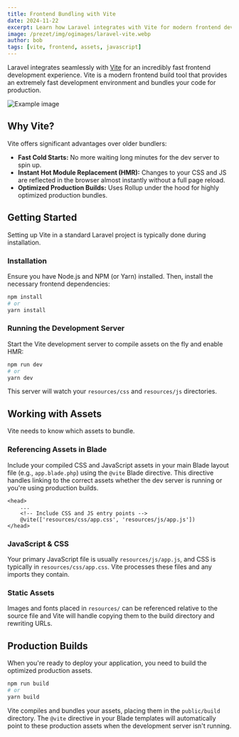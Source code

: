 ```yaml
---
title: Frontend Bundling with Vite
date: 2024-11-22
excerpt: Learn how Laravel integrates with Vite for modern frontend development.
image: /prezet/img/ogimages/laravel-vite.webp
author: bob
tags: [vite, frontend, assets, javascript]
---
```


Laravel integrates seamlessly with [Vite](https://vitejs.dev/) for an incredibly fast frontend development experience. Vite is a modern frontend build tool that provides an extremely fast development environment and bundles your code for production.

![Example image](frontend-bundling-with-vite.webp)

## Why Vite?

Vite offers significant advantages over older bundlers:

*   **Fast Cold Starts:** No more waiting long minutes for the dev server to spin up.
*   **Instant Hot Module Replacement (HMR):** Changes to your CSS and JS are reflected in the browser almost instantly without a full page reload.
*   **Optimized Production Builds:** Uses Rollup under the hood for highly optimized production bundles.

## Getting Started

Setting up Vite in a standard Laravel project is typically done during installation.

### Installation

Ensure you have Node.js and NPM (or Yarn) installed. Then, install the necessary frontend dependencies:

```bash
npm install
# or
yarn install
```

### Running the Development Server

Start the Vite development server to compile assets on the fly and enable HMR:

```bash
npm run dev
# or
yarn dev
```

This server will watch your `resources/css` and `resources/js` directories.

## Working with Assets

Vite needs to know which assets to bundle.

### Referencing Assets in Blade

Include your compiled CSS and JavaScript assets in your main Blade layout file (e.g., `app.blade.php`) using the `@vite` Blade directive. This directive handles linking to the correct assets whether the dev server is running or you're using production builds.

```blade
<head>
    ...
    <!-- Include CSS and JS entry points -->
    @vite(['resources/css/app.css', 'resources/js/app.js'])
</head>
```

### JavaScript & CSS

Your primary JavaScript file is usually `resources/js/app.js`, and CSS is typically in `resources/css/app.css`. Vite processes these files and any imports they contain.

### Static Assets

Images and fonts placed in `resources/` can be referenced relative to the source file and Vite will handle copying them to the build directory and rewriting URLs.

## Production Builds

When you're ready to deploy your application, you need to build the optimized production assets.

```bash
npm run build
# or
yarn build
```

Vite compiles and bundles your assets, placing them in the `public/build` directory. The `@vite` directive in your Blade templates will automatically point to these production assets when the development server isn't running. 
